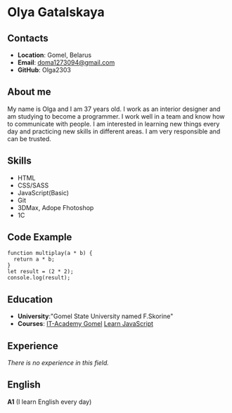 # Olya Gatalskaya
## Contacts
- **Location**: Gomel, Belarus
- **Email**: doma1273094@gmail.com
- **GitHub**: Olga2303

## About me
My name is Olga and I am 37 years old. I work as an interior designer and am studying to become a programmer. I work well in a team and know how to communicate with people. I am interested in learning new things every day and practicing new skills in different areas. I am very responsible and can be trusted. 
## Skills
- HTML
- CSS/SASS
- JavaScript(Basic)
- Git
- 3DMax, Adope Fhotoshop
- 1C
## Code Example
```
function multiplay(a * b) {
  return a * b;
}
let result = (2 * 2);
console.log(result); 
```
## Education
- **University**:"Gomel State University named F.Skorine"
- **Courses**: 
[IT-Academy Gomel](https://www.it-academy.by/)
[Learn JavaScript](https://learn.javascript.ru/)
## Experience
_There is no experience in this field._
## English
**A1** (I learn English every day)



